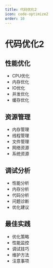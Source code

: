```yaml
---
title: 代码优化2
icon: code-optimize2
order: 10
---
```


# 代码优化2

## 性能优化
- CPU优化
- 内存优化
- IO优化
- 并发优化
- 缓存优化

## 资源管理
- 内存管理
- 线程管理
- 文件管理
- 网络资源
- 系统资源

## 调试分析
- 性能分析
- 内存分析
- 代码分析
- 问题诊断
- 优化建议

## 最佳实践
- 优化策略
- 性能监控
- 调试技巧
- 维护方法
- 注意事项
